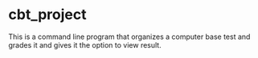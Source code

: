 # cbt_project
This is a command line program that organizes a computer base test and grades it and gives it the option to view result.
